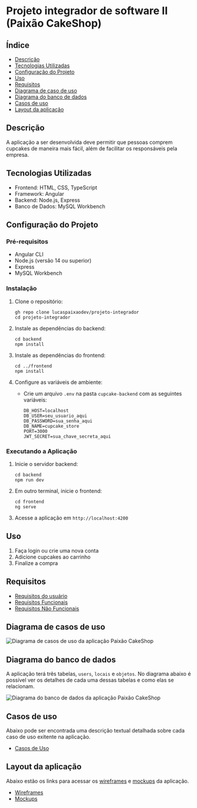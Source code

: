 # Projeto integrador de software II (Paixão CakeShop)

## Índice

- [Descrição](#descrição)
- [Tecnologias Utilizadas](#tecnologias-utilizadas)
- [Configuração do Projeto](#configuração-do-projeto)
- [Uso](#uso)
- [Requisitos](#requisitos)
- [Diagrama de caso de uso](#diagrama-de-casos-de-uso)
- [Diagrama do banco de dados](#diagrama-do-banco-de-dados)
- [Casos de uso](#casos-de-uso)
- [Layout da aplicação](#layout-da-aplicação)

## Descrição

A aplicação a ser desenvolvida deve permitir que pessoas comprem cupcakes de maneira mais fácil, além de facilitar os responsáveis pela empresa.

## Tecnologias Utilizadas

- Frontend: HTML, CSS, TypeScript
- Framework: Angular
- Backend: Node.js, Express
- Banco de Dados: MySQL Workbench

## Configuração do Projeto

### Pré-requisitos

- Angular CLI
- Node.js (versão 14 ou superior)
- Express
- MySQL Workbench

### Instalação

1. Clone o repositório:
   ```
   gh repo clone lucaspaixaodev/projeto-integrador
   cd projeto-integrador
   ```

2. Instale as dependências do backend:
   ```
   cd backend
   npm install
   ```

3. Instale as dependências do frontend:
   ```
   cd ../frontend
   npm install
   ```

4. Configure as variáveis de ambiente:
   - Crie um arquivo `.env` na pasta `cupcake-backend` com as seguintes variáveis:
     ```
     DB_HOST=localhost
     DB_USER=seu_usuario_aqui
     DB_PASSWORD=sua_senha_aqui
     DB_NAME=cupcake_store
     PORT=3000
     JWT_SECRET=sua_chave_secreta_aqui
     ```

### Executando a Aplicação

1. Inicie o servidor backend:
   ```
   cd backend
   npm run dev
   ```

2. Em outro terminal, inicie o frontend:
   ```
   cd frontend
   ng serve
   ```

3. Acesse a aplicação em `http://localhost:4200`

## Uso

1. Faça login ou crie uma nova conta
2. Adicione cupcakes ao carrinho
3. Finalize a compra

## Requisitos

- [Requisitos do usuário](./documentacao/requisitos/requisitos-usuario.md)
- [Requisitos Funcionais](./documentacao/requisitos/requisitos-funcionais.md)
- [Requisitos Não Funcionais](./documentacao/requisitos/requisitos-nao-funcionais.md)

## Diagrama de casos de uso

![Diagrama de casos de uso da aplicação Paixão CakeShop](./documentacao/diagramas/casos-de-uso.png)

## Diagrama do banco de dados

A aplicação terá três tabelas, `users`, `locais` e `objetos`. No diagrama abaixo é possível ver os detalhes de cada uma dessas tabelas e como elas se relacionam.

![Diagrama do banco de dados da aplicação Paixão CakeShop](./documentacao/diagramas/banco-de-dados.png)

## Casos de uso

Abaixo pode ser encontrada uma descrição textual detalhada sobre cada caso de uso exitente na aplicação.

- [Casos de Uso](./documentacao/casos-de-uso/casos-de-uso.md)

## Layout da aplicação

Abaixo estão os links para acessar os [wireframes](https://wireframe.cc/) e [mockups](https://www.figma.com/) da aplicação.

- [Wireframes](https://)
- [Mockups](https://www.figma.com)
